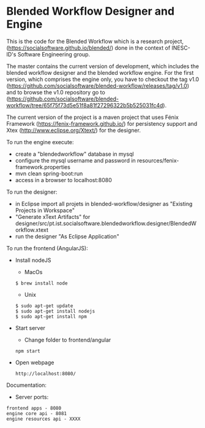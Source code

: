 # Blended Workflow Designer and Engine

This is the code for the Blended Workflow which is a research project, (https://socialsoftware.github.io/blended/) done in the context of INESC-ID's Software Engineering group.

The master contains the current version of development, which includes the blended workflow designer and the blended workflow engine. For the first version, which comprises the engine only, you have to checkout the tag v1.0 (https://github.com/socialsoftware/blended-workflow/releases/tag/v1.0) and to browse the v1.0 repository go to (https://github.com/socialsoftware/blended-workflow/tree/65f75f73d5e51f8a81f27296322b5b525031fc4d).

The current version of the project is a maven project that uses Fénix Framework (https://fenix-framework.github.io/) for persistency support and Xtex (http://www.eclipse.org/Xtext/) for the designer. 


To run the engine execute: 
- create a "blendedworkflow" database in mysql
- configure the mysql username and password in resources/fenix-framework.properties
- mvn clean spring-boot:run
- access in a browser to localhost:8080

To run the designer:
- in Eclipse import all projets in blended-workflow/designer as "Existing Projects in Workspace"
- "Generate xText Artifacts" for designer/src/pt.ist.socialsoftware.blendedworkflow.designer/BlendedWorkflow.xtext
- run the designer "As Eclipse Application"

To run the frontend (AngularJS):
- Install nodeJS
	- MacOs
	```
	$ brew install node
	```
	- Unix
	```
	$ sudo apt-get update
	$ sudo apt-get install nodejs
	$ sudo apt-get install npm
	```

- Start server
	- Change folder to frontend/angular
	```
	npm start
	```

- Open webpage
	```
	http://localhost:8080/
	```


Documentation:
- Server ports:
```
frontend apps - 8080
engine core api - 8081
engine resources api - XXXX
```